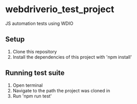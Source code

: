 # webdriverio_test_project
JS automation tests using WDIO

## Setup
1. Clone this repository
2. Install the dependencies of this project with 'npm install'

## Running test suite
1. Open terminal
2. Navigate to the path the project was cloned in
3. Run 'npm run test'
